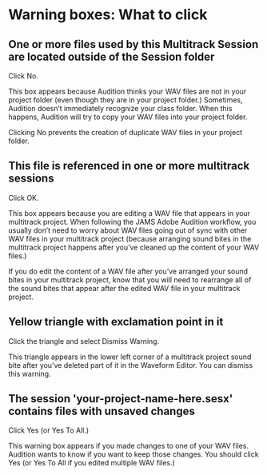 # Warning boxes: What to click

## One or more files used by this Multitrack Session are located outside of the Session folder

Click No. 

This box appears because Audition thinks your WAV files are not in your project folder (even though they are in your project folder.) Sometimes, Audition doesn’t immediately recognize your class folder. When this happens, Audition will try to copy your WAV files into your project folder.

Clicking No prevents the creation of duplicate WAV files in your project folder.


## This file is referenced in one or more multitrack sessions

Click OK.

This box appears because you are editing a WAV file that appears in your multitrack project. When following the JAMS Adobe Audition workflow, you usually don’t need to worry about WAV files going out of sync with other WAV files in your multitrack project (because arranging sound bites in the multitrack project happens after you’ve cleaned up the content of your WAV files.)

If you do edit the content of a WAV file after you’ve arranged your sound bites in your multitrack project, know that you will need to rearrange all of the sound bites that appear after the edited WAV file in your multitrack project.

## Yellow triangle with exclamation point in it

Click the triangle and select Dismiss Warning.

This triangle appears in the lower left corner of a multitrack project sound bite after you’ve deleted part of it in the Waveform Editor. You can dismiss this warning.


## The session 'your-project-name-here.sesx' contains files with unsaved changes

Click Yes (or Yes To All.)

This warning box appears if you made changes to one of your WAV files. Audition wants to know if you want to keep those changes. You should click Yes (or Yes To All if you edited multiple WAV files.)



